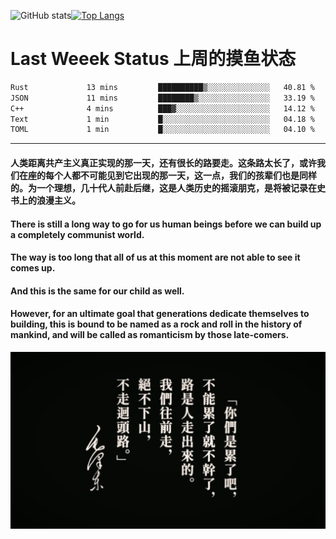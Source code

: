 ![GitHub stats](https://github-readme-stats.vercel.app/api?username=Mundanity-fc&hide=stars&count_private=true&show_icons=true&theme=prussian)[![Top Langs](https://github-readme-stats.vercel.app/api/top-langs/?username=Mundanity-fc&hide=javascript,html,css,blade&layout=compact&theme=prussian)](https://github.com/anuraghazra/github-readme-stats)

# Last Weeek Status 上周的摸鱼状态
<!--START_SECTION:waka-->

```txt
Rust             13 mins         ██████████▒░░░░░░░░░░░░░░   40.81 %
JSON             11 mins         ████████▒░░░░░░░░░░░░░░░░   33.19 %
C++              4 mins          ███▓░░░░░░░░░░░░░░░░░░░░░   14.12 %
Text             1 min           █░░░░░░░░░░░░░░░░░░░░░░░░   04.18 %
TOML             1 min           █░░░░░░░░░░░░░░░░░░░░░░░░   04.10 %
```

<!--END_SECTION:waka-->

---

#### 人类距离共产主义真正实现的那一天，还有很长的路要走。这条路太长了，或许我们在座的每个人都不可能见到它出现的那一天，这一点，我们的孩辈们也是同样的。为一个理想，几十代人前赴后继，这是人类历史的摇滚朋克，是将被记录在史书上的浪漫主义。

#### There is still a long way to go for us human beings before we can build up a completely communist world.
#### The way is too long that all of us at this moment are not able to see it comes up.
#### And this is the same for our child as well.
#### However, for an ultimate goal that generations dedicate themselves to building, this is bound to be named as a rock and roll in the history of mankind, and will be called as romanticism by those late-comers.

![HeSays](./HeSays.webp)

